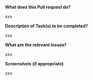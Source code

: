 **What does this Pull request do?**

xxx

**Description of Task(s) to be completed?**

xxx

**What are the relevant Issues?**

xxx

**Screenshots (if appropriate)**

xxx
